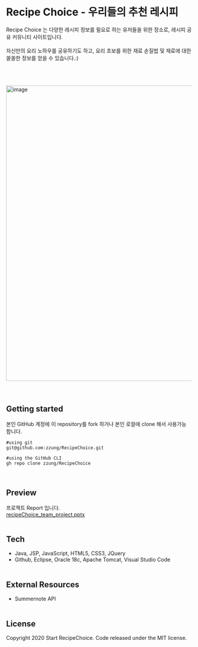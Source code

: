 # Recipe Choice - 우리들의 추천 레시피
Recipe Choice 는 다양한 레시피 정보를 필요로 하는 유저들을 위한 장소로, 레시피 공유 커뮤니티 사이트입니다.
<br><br>
자신만의 요리 노하우를 공유하기도 하고, 요리 초보를 위한 재료 손질법 및 재료에 대한 쏠쏠한 정보를 얻을 수 있습니다.:) 

<br><br><br>
<img width="800" alt="image" src="https://user-images.githubusercontent.com/56067742/153534003-d24c6420-18d0-48ee-83a8-cfc3063b749f.png">
<br><br><br>

## Getting started
본인 GitHub 계정에 이 repository를 fork 하거나 본인 로컬에 clone 해서 사용가능 합니다. <br>
```
#using git
git@github.com:zzung/RecipeChoice.git

#using the GitHub CLI
gh repo clone zzung/RecipeChoice
```
<br>

## Preview
프로젝트 Report 입니다.<br>
[recipeChoice_team_project.pptx](https://github.com/zzung/BetterNow-StudyCafe/files/8045768/recipeChoice_team_project.pptx)
<br><br>

## Tech
* Java, JSP, JavaScript, HTML5, CSS3, JQuery 
* Github, Eclipse, Oracle 18c, Apache Tomcat, Visual Studio Code
<br><br>

## External Resources
* Summernote API
<br><br>

## License
Copyright 2020 Start RecipeChoice. Code released under the MIT license.

